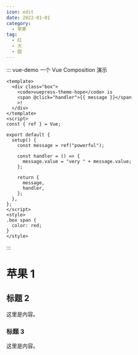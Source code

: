```yaml
---
icon: edit
date: 2022-01-01
category:
  - 苹果
tag:
  - 红
  - 大
  - 圆
---
```

::: vue-demo 一个 Vue Composition 演示

```vue
<template>
  <div class="box">
    <code>vuepress-theme-hope</code> is
    <span @click="handler">{{ message }}</span
    >!
  </div>
</template>
<script>
const { ref } = Vue;

export default {
  setup() {
    const message = ref("powerful");

    const handler = () => {
      message.value = "very " + message.value;
    };

    return {
      message,
      handler,
    };
  },
};
</script>
<style>
.box span {
  color: red;
}
</style>
```

:::


# 苹果 1

## 标题 2

这里是内容。

### 标题 3

这里是内容。
